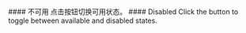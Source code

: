 <cn>
#### 不可用
点击按钮切换可用状态。
</cn>

<us>
#### Disabled
Click the button to toggle between available and disabled states.
</us>

